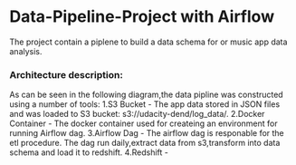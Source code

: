 # Data-Pipeline-Project with Airflow
 The project contain a piplene  to build a data schema for or music app data analysis.
 
 ### Architecture description: 
   As can be seen in the following diagram,the data pipline was constructed using a number of tools: 
     1.S3 Bucket - The app data stored in JSON files and was loaded to S3 bucket: s3://udacity-dend/log_data/.
     2.Docker Container - The docker container used for createing an environment for running Airflow dag.
     3.Airflow Dag - The airflow dag is responable for the etl procedure. The dag run daily,extract data from s3,transform into data schema and load it to redshift.
     4.Redshift - 
 
 
 
  
  

